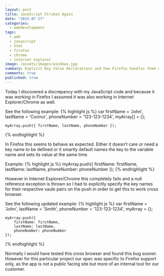 ```yaml
---
layout: post
title: JavaScript Strikes Again
date: "2015-07-17"
categories: 
  - webdevelopment
tags: 
  - web
  - javascript
  - html
  - firefox
  - chrome
  - internet explorer
image: /assets/images/windows.jpg
summary: Explicit Key Value Declarations and how Firefox handles them differently from other browsers.
comments: true
published: true
---
```



Today I discovered a discrepancy  with my JavaScript code and because it was working in Firefox I assumed it was
also working in Internet Explorer/Chrome as well.

See the following example:
{% highlight js %}
var
	firstName = 'John',
	lastName = 'Connor',
	phoneNumber = '123-123-1234',
	myArray[] = {};
	
	myArray.push({ firstName, lastName, phoneNumber });
{% endhighlight %}
	
In Firefox this seems to behave as expected. Either it doesn't care or need a key name to be defined or it smartly default names the key to the variable name and sets its value at the same time.

Example:
{% highlight js %}
myArray.push({ firstName: firstName, lastName: lastName, phoneNumber: phoneNumber });
{% endhighlight %}
	
However in Internet Explorer/Chrome this completely fails and a null reference exception is thrown so I had to explicitly specify the key names for their respective vaule pairs on the push in order to get this to work cross browser.
	
See the following updated example:
{% highlight js %}
var
	firstName = 'John',
	lastName = 'Smith',
	phoneNumber = '123-123-1234',
	myArray = {};
	
	myArray.push({ 
		firstName: firstName, 
		lastName: lastName, 
		phoneNumber: phoneNumber
	});
{% endhighlight %}

Normally I would have tested this cross browser and found this bug sooner. However for this particular project our spec was 
specific to Firefox support only, as the app is not a public facing site but more of an internal tool for our customer.
